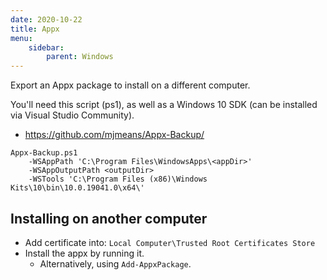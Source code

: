 ```yaml
---
date: 2020-10-22
title: Appx
menu:
    sidebar:
        parent: Windows
---
```


Export an Appx package to install on a different computer.

You'll need this script (ps1), as well as a Windows 10 SDK (can be installed via Visual Studio Community).

- https://github.com/mjmeans/Appx-Backup/

```
Appx-Backup.ps1
    -WSAppPath 'C:\Program Files\WindowsApps\<appDir>'
    -WSAppOutputPath <outputDir> 
    -WSTools 'C:\Program Files (x86)\Windows Kits\10\bin\10.0.19041.0\x64\'
```


## Installing on another computer
- Add certificate into: `Local Computer\Trusted Root Certificates Store`
- Install the appx by running it.
    * Alternatively, using `Add-AppxPackage`.